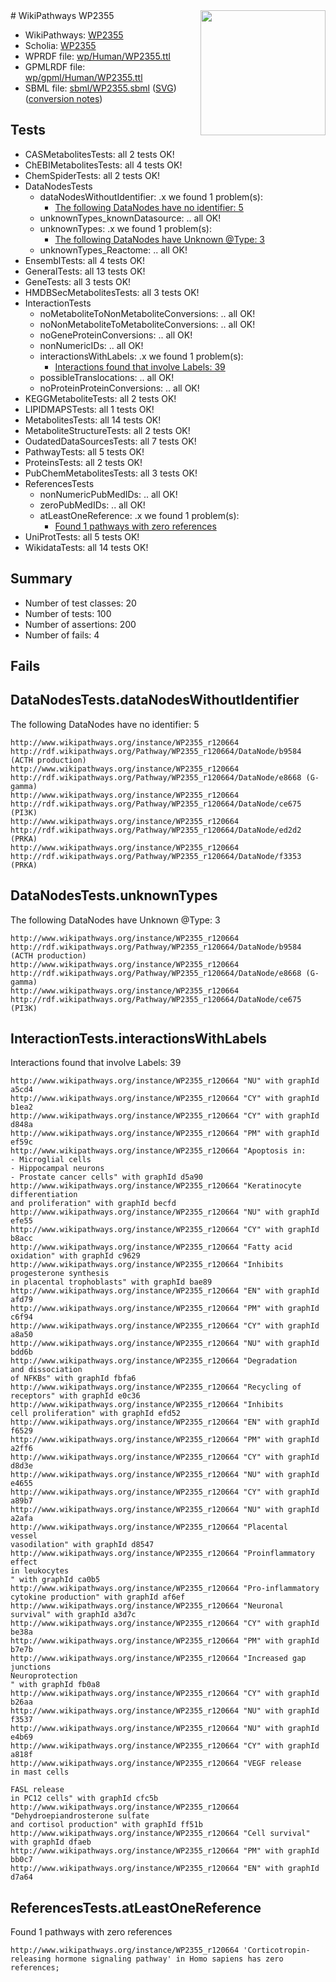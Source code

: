 <img style="float: right; width: 200px" src="../logo.png" />
# WikiPathways WP2355

* WikiPathways: [WP2355](https://identifiers.org/wikipathways:WP2355)
* Scholia: [WP2355](https://scholia.toolforge.org/wikipathways/WP2355)
* WPRDF file: [wp/Human/WP2355.ttl](../wp/Human/WP2355.ttl)
* GPMLRDF file: [wp/gpml/Human/WP2355.ttl](../wp/gpml/Human/WP2355.ttl)
* SBML file: [sbml/WP2355.sbml](../sbml/WP2355.sbml) ([SVG](../sbml/WP2355.svg)) ([conversion notes](../sbml/WP2355.txt))

## Tests
* CASMetabolitesTests: all 2 tests OK!
* ChEBIMetabolitesTests: all 4 tests OK!
* ChemSpiderTests: all 2 tests OK!
* DataNodesTests
    * dataNodesWithoutIdentifier: .x we found 1 problem(s):
        * [The following DataNodes have no identifier: 5](#d2d32fa4)
    * unknownTypes_knownDatasource: .. all OK!
    * unknownTypes: .x we found 1 problem(s):
        * [The following DataNodes have Unknown @Type: 3](#839973e1)
    * unknownTypes_Reactome: .. all OK!
* EnsemblTests: all 4 tests OK!
* GeneralTests: all 13 tests OK!
* GeneTests: all 3 tests OK!
* HMDBSecMetabolitesTests: all 3 tests OK!
* InteractionTests
    * noMetaboliteToNonMetaboliteConversions: .. all OK!
    * noNonMetaboliteToMetaboliteConversions: .. all OK!
    * noGeneProteinConversions: .. all OK!
    * nonNumericIDs: .. all OK!
    * interactionsWithLabels: .x we found 1 problem(s):
        * [Interactions found that involve Labels: 39](#fe97a8ff)
    * possibleTranslocations: .. all OK!
    * noProteinProteinConversions: .. all OK!
* KEGGMetaboliteTests: all 2 tests OK!
* LIPIDMAPSTests: all 1 tests OK!
* MetabolitesTests: all 14 tests OK!
* MetaboliteStructureTests: all 2 tests OK!
* OudatedDataSourcesTests: all 7 tests OK!
* PathwayTests: all 5 tests OK!
* ProteinsTests: all 2 tests OK!
* PubChemMetabolitesTests: all 3 tests OK!
* ReferencesTests
    * nonNumericPubMedIDs: .. all OK!
    * zeroPubMedIDs: .. all OK!
    * atLeastOneReference: .x we found 1 problem(s):
        * [Found 1 pathways with zero references](#35eb778e)
* UniProtTests: all 5 tests OK!
* WikidataTests: all 14 tests OK!


## Summary

* Number of test classes: 20
* Number of tests: 100
* Number of assertions: 200
* Number of fails: 4

## Fails

<a name="d2d32fa4" />

## DataNodesTests.dataNodesWithoutIdentifier

The following DataNodes have no identifier: 5
```
http://www.wikipathways.org/instance/WP2355_r120664 http://rdf.wikipathways.org/Pathway/WP2355_r120664/DataNode/b9584 (ACTH production)
http://www.wikipathways.org/instance/WP2355_r120664 http://rdf.wikipathways.org/Pathway/WP2355_r120664/DataNode/e8668 (G-gamma)
http://www.wikipathways.org/instance/WP2355_r120664 http://rdf.wikipathways.org/Pathway/WP2355_r120664/DataNode/ce675 (PI3K)
http://www.wikipathways.org/instance/WP2355_r120664 http://rdf.wikipathways.org/Pathway/WP2355_r120664/DataNode/ed2d2 (PRKA)
http://www.wikipathways.org/instance/WP2355_r120664 http://rdf.wikipathways.org/Pathway/WP2355_r120664/DataNode/f3353 (PRKA)
```

<a name="839973e1" />

## DataNodesTests.unknownTypes

The following DataNodes have Unknown @Type: 3
```
http://www.wikipathways.org/instance/WP2355_r120664 http://rdf.wikipathways.org/Pathway/WP2355_r120664/DataNode/b9584 (ACTH production)
http://www.wikipathways.org/instance/WP2355_r120664 http://rdf.wikipathways.org/Pathway/WP2355_r120664/DataNode/e8668 (G-gamma)
http://www.wikipathways.org/instance/WP2355_r120664 http://rdf.wikipathways.org/Pathway/WP2355_r120664/DataNode/ce675 (PI3K)
```

<a name="fe97a8ff" />

## InteractionTests.interactionsWithLabels

Interactions found that involve Labels: 39
```
http://www.wikipathways.org/instance/WP2355_r120664 "NU" with graphId a5cd4
http://www.wikipathways.org/instance/WP2355_r120664 "CY" with graphId b1ea2
http://www.wikipathways.org/instance/WP2355_r120664 "CY" with graphId d848a
http://www.wikipathways.org/instance/WP2355_r120664 "PM" with graphId ef59c
http://www.wikipathways.org/instance/WP2355_r120664 "Apoptosis in:
- Microglial cells
- Hippocampal neurons
- Prostate cancer cells" with graphId d5a90
http://www.wikipathways.org/instance/WP2355_r120664 "Keratinocyte
differentiation
and proliferation" with graphId becfd
http://www.wikipathways.org/instance/WP2355_r120664 "NU" with graphId efe55
http://www.wikipathways.org/instance/WP2355_r120664 "CY" with graphId b8acc
http://www.wikipathways.org/instance/WP2355_r120664 "Fatty acid
oxidation" with graphId c9629
http://www.wikipathways.org/instance/WP2355_r120664 "Inhibits progesterone synthesis 
in placental trophoblasts" with graphId bae89
http://www.wikipathways.org/instance/WP2355_r120664 "EN" with graphId afd79
http://www.wikipathways.org/instance/WP2355_r120664 "PM" with graphId c6f94
http://www.wikipathways.org/instance/WP2355_r120664 "CY" with graphId a8a50
http://www.wikipathways.org/instance/WP2355_r120664 "NU" with graphId bdd6b
http://www.wikipathways.org/instance/WP2355_r120664 "Degradation
and dissociation
of NFKBs" with graphId fbfa6
http://www.wikipathways.org/instance/WP2355_r120664 "Recycling of receptors" with graphId e0c36
http://www.wikipathways.org/instance/WP2355_r120664 "Inhibits 
cell proliferation" with graphId efd52
http://www.wikipathways.org/instance/WP2355_r120664 "EN" with graphId f6529
http://www.wikipathways.org/instance/WP2355_r120664 "PM" with graphId a2ff6
http://www.wikipathways.org/instance/WP2355_r120664 "CY" with graphId d8d3e
http://www.wikipathways.org/instance/WP2355_r120664 "NU" with graphId e4655
http://www.wikipathways.org/instance/WP2355_r120664 "CY" with graphId a89b7
http://www.wikipathways.org/instance/WP2355_r120664 "NU" with graphId a2afa
http://www.wikipathways.org/instance/WP2355_r120664 "Placental
vessel
vasodilation" with graphId d8547
http://www.wikipathways.org/instance/WP2355_r120664 "Proinflammatory effect 
in leukocytes
" with graphId ca0b5
http://www.wikipathways.org/instance/WP2355_r120664 "Pro-inflammatory
cytokine production" with graphId af6ef
http://www.wikipathways.org/instance/WP2355_r120664 "Neuronal
survival" with graphId a3d7c
http://www.wikipathways.org/instance/WP2355_r120664 "CY" with graphId be38a
http://www.wikipathways.org/instance/WP2355_r120664 "PM" with graphId b7e7b
http://www.wikipathways.org/instance/WP2355_r120664 "Increased gap junctions
Neuroprotection
" with graphId fb0a8
http://www.wikipathways.org/instance/WP2355_r120664 "CY" with graphId b26aa
http://www.wikipathways.org/instance/WP2355_r120664 "NU" with graphId f3537
http://www.wikipathways.org/instance/WP2355_r120664 "NU" with graphId e4b69
http://www.wikipathways.org/instance/WP2355_r120664 "CY" with graphId a818f
http://www.wikipathways.org/instance/WP2355_r120664 "VEGF release
in mast cells

FASL release
in PC12 cells" with graphId cfc5b
http://www.wikipathways.org/instance/WP2355_r120664 "Dehydroepiandrosterone sulfate 
and cortisol production" with graphId ff51b
http://www.wikipathways.org/instance/WP2355_r120664 "Cell survival" with graphId dfaeb
http://www.wikipathways.org/instance/WP2355_r120664 "PM" with graphId bb0c7
http://www.wikipathways.org/instance/WP2355_r120664 "EN" with graphId d7a64
```

<a name="35eb778e" />

## ReferencesTests.atLeastOneReference

Found 1 pathways with zero references
```
http://www.wikipathways.org/instance/WP2355_r120664 'Corticotropin-releasing hormone signaling pathway' in Homo sapiens has zero references; 
```

